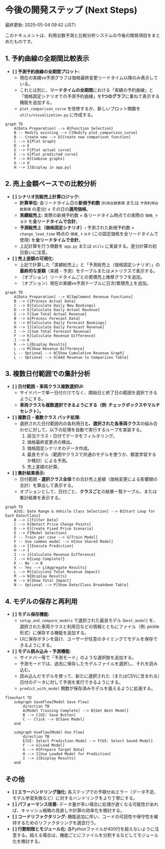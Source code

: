 # 今後の開発ステップ (Next Steps)

最終更新: 2025-05-04 09:42 (JST)

このドキュメントは、利用台数予測と比較分析システムの今後の開発項目をまとめたものです。

## 1. 予約曲線の全期間比較表示

*   **[ ] 予測予約曲線の全期間プロット:**
    *   現在の実績vs予測グラフは価格最終変更リードタイム以降のみ表示している。
    *   これとは別に、**リードタイムの全期間**における「実績の予約曲線」と「価格固定シナリオでの予測予約曲線」を**1つのグラフ**に重ねて表示する機能を追加する。
    *   `plot_comparison_curve` を改修するか、新しいプロット関数を `utils/visualization.py` に作成する。

```mermaid
graph TD
    A[Data Preparation] --> B{Function Selection}
    B -- Modify existing --> C[Modify plot_comparison_curve]
    B -- Create new --> D[Create new comparison function]
    C --> E{Plot Graph}
    D --> E
    E --> F[Plot actual curve]
    E --> G[Plot predicted curve]
    F --> H[Combine graphs]
    G --> H
    H --> I[Display in app.py]
```

## 2. 売上金額ベースでの比較分析

*   **[ ] シナリオ別総売上計算ロジック:**
    *   **計算単位:** 各リードタイム日の**新規予約数** (`利用台数累積` または `予測利用台数累積` の差分) × その日の**適用価格**。
    *   **実績総売上:** 実際の新規予約数 × 各リードタイム時点での実際の `価格_トヨタ` を**全リードタイムで合計**。
    *   **予測総売上（価格固定シナリオ）:** 予測された新規予約数 × `change_lead_time` 時点の `価格_トヨタ` (この固定価格を全リードタイムで使用) を**全リードタイムで合計**。
    *   上記計算を行う関数を `app.py` または `utils` に実装する。差分計算の初日扱いに注意。
*   **[ ] 売上差額の可視化:**
    *   上記で計算した「実績総売上」と「予測総売上（価格固定シナリオ）」の**最終的な差額**（実績 - 予測）をテーブルまたはメトリクスで表示する。
    *   （オプション）リードタイムごとの累積売上推移グラフを追加。
    *   （オプション）現在の実績vs予測テーブルに日次/累積売上を追加。

```mermaid
graph TD
    A[Data Preparation] --> B[Implement Revenue Functions]
    B --> C{Process Actual Data}
    C --> D[Calculate Daily New Bookings]
    D --> E[Calculate Daily Actual Revenue]
    E --> F[Sum Total Actual Revenue]
    B --> G{Process Forecast Data}
    G --> H[Calculate Daily Forecast Bookings]
    H --> I[Calculate Daily Forecast Revenue]
    I --> J[Sum Total Forecast Revenue]
    F --> K[Calculate Revenue Difference]
    J --> K
    K --> L{Display Results}
    L --> M[Show Revenue Difference]
    L -- Optional --> N[Show Cumulative Revenue Graph]
    L -- Optional --> O[Add Revenue to Comparison Table]
```

## 3. 複数日付範囲での集計分析

*   **[ ] 日付範囲・車両クラス複数選択UI:**
    *   サイドバーで単一日付だけでなく、開始日と終了日の範囲を選択できるようにする。
    *   **車両クラスも複数選択できるようにする（例: チェックボックスやマルチセレクト）。**
*   **[ ] 複数日・複数クラス バッチ処理:**
    *   選択された日付範囲内の各利用日**と、選択された各車両クラス**の組み合わせに対して、以下の処理を自動で実行するループを実装する。
        1.  該当クラス・日付でデータをフィルタリング。
        2.  価格最終変更点の検出。
        3.  価格固定シナリオのデータ作成。
        4.  最良モデル（範囲やクラスで共通のモデルを使うか、都度学習するか検討）による予測。
        5.  売上差額の計算。
*   **[ ] 集計結果表示:**
    *   日付範囲・**選択クラス全体**での合計売上差額（価格変更による影響額の合計）を算出して表示する。
    *   オプションとして、日付ごと、**クラスごと**の結果一覧テーブル、または集計結果を表示する。

```mermaid
graph TD
    A[UI: Date Range & Vehicle Class Selection] --> B{Start Loop for Each Date/Class}
    B --> C[Filter Data]
    C --> D[Detect Price Change Points]
    D --> E[Create Fixed Price Scenario]
    E --> F{Model Selection}
    F -- Train per case --> G[Train Model]
    F -- Use common model --> H[Use Shared Model]
    G --> I[Execute Prediction]
    H --> I
    I --> J[Calculate Revenue Difference]
    J --> K{Loop Complete?}
    K -- No --> B
    K -- Yes --> L[Aggregate Results]
    L --> M[Calculate Total Revenue Impact]
    M --> N{Display Results}
    N --> O[Show Total Impact]
    N -- Optional --> P[Show Date/Class Breakdown Table]
```

## 4. モデルの保存と再利用

*   **[ ] モデル保存機能:**
    *   `setup_and_compare_models` で選択された最良モデル (`best_model`) を、選択された車両クラスと利用日などの情報とともにファイル（例: pickle形式）に保存する機能を追加する。
    *   UIに保存ボタンを設け、ユーザーが任意のタイミングでモデルを保存できるようにする。
*   **[ ] モデル読み込み・予測機能:**
    *   サイドバー等で「予測モード」のような選択肢を追加する。
    *   予測モードでは、過去に保存したモデルファイルを選択し、それを読み込む。
    *   読み込んだモデルを使って、新たに選択された（またはCSVに含まれる）日付のデータに対して予測を実行できるようにする。
    *   `predict_with_model` 関数が保存済みモデルを扱えるように拡張する。

```mermaid
flowchart TD
    subgraph SaveFlow[Model Save Flow]
        direction TB
        A[Model Training Complete] --> B[Get Best Model]
        B --> C[UI: Save Button]
        C -- Click --> D[Save Model]
    end
    
    subgraph UseFlow[Model Use Flow]
        direction TB
        E[UI: Select Prediction Mode] --> F[UI: Select Saved Model]
        F --> G[Load Model]
        G --> H[Prepare Target Data]
        H --> I[Use Loaded Model for Prediction]
        I --> J[Display Results]
    end
```

## その他

*   **[ ] エラーハンドリング強化:** 各ステップでの予期せぬエラー（データ不足、モデル学習失敗など）に対するハンドリングをより丁寧にする。
*   **[ ] パフォーマンス改善:** データ量が多い場合に処理が遅くなる可能性があれば、キャッシュ戦略の見直しや計算の効率化を検討する。
*   **[ ] コードリファクタリング:** 機能追加に伴い、コードの可読性や保守性を維持するためのリファクタリングを適宜行う。
*   **[ ] 行数制限とモジュール化:** 各Pythonファイルが400行を超えないように注意する。超える場合は、機能ごとにファイルを分割するなどしてモジュール化を検討する。 